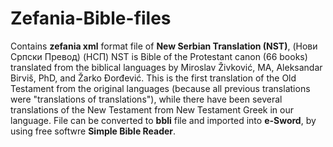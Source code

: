 # Zefania-Bible-files
Contains **zefania xml** format file of **New Serbian Translation (NST)**,  (Нови Српски Превод) (НСП)
NST is Bible of the Protestant canon (66 books) translated from the biblical languages by Miroslav Živković, MA, Aleksandar Birviš, PhD, and Žarko Đorđević. This is the first translation of the Old Testament from the original languages (because all previous translations were "translations of translations"), while there have been several translations of the New Testament from New Testament Greek in our language.
File can be converted to **bbli** file and imported into **e-Sword**, by using free softwre **Simple Bible Reader**.
